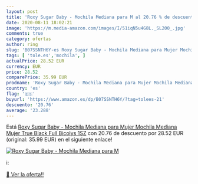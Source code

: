 ```yaml
---
layout: post
title: 'Roxy Sugar Baby - Mochila Mediana para M al 20.76 % de descuento'
date: 2020-08-11 18:02:21
image: 'https://m.media-amazon.com/images/I/51iqN5u4G8L._SL200_.jpg'
comments: true
category: ofertas
author: ring
slug: 'B07SSNTH6Y-es Roxy Sugar Baby - Mochila Mediana para Mujer Mochila...'
tags: [ 'tole.es','mochila', ]
actualPrice: 28.52 EUR
currency: EUR
price: 28.52
comparePrice: 35.99 EUR
prodname: 'Roxy Sugar Baby - Mochila Mediana para Mujer Mochila Mediana  Mujer  True Black Full Bicolys  1SZ'
country: 'es'
flag: '🇪🇸'
buyurl: 'https://www.amazon.es/dp/B07SSNTH6Y/?tag=tolees-21'
descuento: '20.76'
average: '23.288'
---
```


Está [Roxy Sugar Baby - Mochila Mediana para Mujer Mochila Mediana  Mujer  True Black Full Bicolys  1SZ](https://www.amazon.es/dp/B07SSNTH6Y/?tag=tolees-21) con 20.76 de descuento por 28.52 EUR (original: 35.99 EUR) en el siguiente enlace!

[![Roxy Sugar Baby - Mochila Mediana para M](https://m.media-amazon.com/images/I/51iqN5u4G8L._SL200_.jpg)](https://www.amazon.es/dp/B07SSNTH6Y/?tag=tolees-21)

ℹ️:


[🛒 Ver la oferta!!](https://www.amazon.es/dp/B07SSNTH6Y/?tag=tolees-21)
